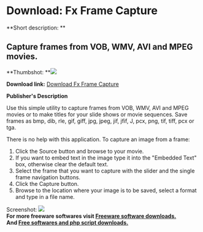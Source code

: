 # Download: Fx Frame Capture

**Short description: **

## Capture frames from VOB, WMV, AVI and MPEG movies.

  
**Thumbshot: **![](http://www.freewarefiles.com/screenshot/fxframecap_md.gif)   
  
**Download link:** [Download Fx Frame Capture](http://freesoftwares.boysofts.com/Fx-Frame-Capture_program_21366.html)  
  

**Publisher's Description**  
  

Use this simple utility to capture frames from VOB, WMV, AVI and MPEG movies
or to make titles for your slide shows or movie sequences. Save frames as bmp,
dib, rle, gif, giff, jpg, jpeg, jif, jfif, J, pcx, png, tif, tiff, pcx or tga.

There is no help with this application. To capture an image from a frame:

  1. Click the Source button and browse to your movie. 
  2. If you want to embed text in the image type it into the "Embedded Text" box, otherwise clear the default text. 
  3. Select the frame that you want to capture with the slider and the single frame navigation buttons. 
  4. Click the Capture button. 
  5. Browse to the location where your image is to be saved, select a format and type in a file name. 

  
  
Screenshot: ![](http://www.freewarefiles.com/screenshot/fxframecap.gif)  
**For more freeware softwares visit [Freeware software downloads.](http://freesoftwares.boysofts.com/)**   
**And [Free softwares and php script downloads.](http://www.boysofts.com/)**


